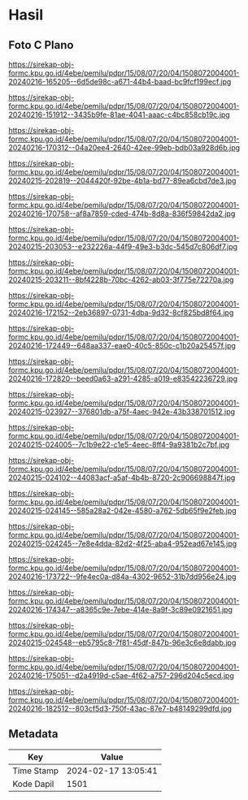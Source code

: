 # Hasil

## Foto C Plano

https://sirekap-obj-formc.kpu.go.id/4ebe/pemilu/pdpr/15/08/07/20/04/1508072004001-20240216-165205--6d5de98c-a671-44b4-baad-bc9fcf199ecf.jpg

https://sirekap-obj-formc.kpu.go.id/4ebe/pemilu/pdpr/15/08/07/20/04/1508072004001-20240216-151912--3435b9fe-81ae-4041-aaac-c4bc858cb19c.jpg

https://sirekap-obj-formc.kpu.go.id/4ebe/pemilu/pdpr/15/08/07/20/04/1508072004001-20240216-170312--04a20ee4-2640-42ee-99eb-bdb03a928d6b.jpg

https://sirekap-obj-formc.kpu.go.id/4ebe/pemilu/pdpr/15/08/07/20/04/1508072004001-20240215-202819--2044420f-92be-4b1a-bd77-89ea6cbd7de3.jpg

https://sirekap-obj-formc.kpu.go.id/4ebe/pemilu/pdpr/15/08/07/20/04/1508072004001-20240216-170758--af8a7859-cded-474b-8d8a-836f59842da2.jpg

https://sirekap-obj-formc.kpu.go.id/4ebe/pemilu/pdpr/15/08/07/20/04/1508072004001-20240215-203053--e232226a-44f9-49e3-b3dc-545d7c806df7.jpg

https://sirekap-obj-formc.kpu.go.id/4ebe/pemilu/pdpr/15/08/07/20/04/1508072004001-20240215-203211--8bf4228b-70bc-4262-ab03-3f775e72270a.jpg

https://sirekap-obj-formc.kpu.go.id/4ebe/pemilu/pdpr/15/08/07/20/04/1508072004001-20240216-172152--2eb36897-0731-4dba-9d32-8cf825bd8f64.jpg

https://sirekap-obj-formc.kpu.go.id/4ebe/pemilu/pdpr/15/08/07/20/04/1508072004001-20240216-172449--648aa337-eae0-40c5-850c-c1b20a25457f.jpg

https://sirekap-obj-formc.kpu.go.id/4ebe/pemilu/pdpr/15/08/07/20/04/1508072004001-20240216-172820--beed0a63-a291-4285-a019-e83542236729.jpg

https://sirekap-obj-formc.kpu.go.id/4ebe/pemilu/pdpr/15/08/07/20/04/1508072004001-20240215-023927--376801db-a75f-4aec-942e-43b338701512.jpg

https://sirekap-obj-formc.kpu.go.id/4ebe/pemilu/pdpr/15/08/07/20/04/1508072004001-20240215-024005--7c1b9e22-c1e5-4eec-8ff4-9a9381b2c7bf.jpg

https://sirekap-obj-formc.kpu.go.id/4ebe/pemilu/pdpr/15/08/07/20/04/1508072004001-20240215-024102--44083acf-a5af-4b4b-8720-2c906698847f.jpg

https://sirekap-obj-formc.kpu.go.id/4ebe/pemilu/pdpr/15/08/07/20/04/1508072004001-20240215-024145--585a28a2-042e-4580-a762-5db65f9e2feb.jpg

https://sirekap-obj-formc.kpu.go.id/4ebe/pemilu/pdpr/15/08/07/20/04/1508072004001-20240215-024245--7e8e4dda-82d2-4f25-aba4-952ead67e145.jpg

https://sirekap-obj-formc.kpu.go.id/4ebe/pemilu/pdpr/15/08/07/20/04/1508072004001-20240216-173722--9fe4ec0a-d84a-4302-9652-31b7dd956e24.jpg

https://sirekap-obj-formc.kpu.go.id/4ebe/pemilu/pdpr/15/08/07/20/04/1508072004001-20240216-174347--a8365c9e-7ebe-414e-8a9f-3c89e0921651.jpg

https://sirekap-obj-formc.kpu.go.id/4ebe/pemilu/pdpr/15/08/07/20/04/1508072004001-20240215-024548--eb5795c8-7f81-45df-847b-96e3c6e8dabb.jpg

https://sirekap-obj-formc.kpu.go.id/4ebe/pemilu/pdpr/15/08/07/20/04/1508072004001-20240216-175051--d2a4919d-c5ae-4f62-a757-296d204c5ecd.jpg

https://sirekap-obj-formc.kpu.go.id/4ebe/pemilu/pdpr/15/08/07/20/04/1508072004001-20240216-182512--803cf5d3-750f-43ac-87e7-b48149299dfd.jpg


## Metadata

| Key        | Value               |
| ---------- | ------------------- |
| Time Stamp | 2024-02-17 13:05:41 |
| Kode Dapil | 1501                |



